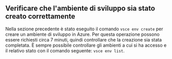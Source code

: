 ## <a name="ensure-the-development-environment-was-successfully-created"></a>Verificare che l'ambiente di sviluppo sia stato creato correttamente
Nella sezione precedente è stato eseguito il comando `vsce env create` per creare un ambiente di sviluppo in Azure. Per questa operazione possono essere richiesti circa 7 minuti, quindi controllare che la creazione sia stata completata. È sempre possibile controllare gli ambienti a cui si ha accesso e il relativo stato con il comando seguente: `vsce env list`. 
